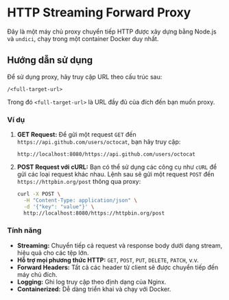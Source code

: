 # HTTP Streaming Forward Proxy

Đây là một máy chủ proxy chuyển tiếp HTTP được xây dựng bằng Node.js và `undici`, chạy trong một container Docker duy nhất.

## Hướng dẫn sử dụng

Để sử dụng proxy, hãy truy cập URL theo cấu trúc sau:

```
/<full-target-url>
```

Trong đó `<full-target-url>` là URL đầy đủ của đích đến bạn muốn proxy.

### Ví dụ

1.  **GET Request:**
    Để gửi một request `GET` đến `https://api.github.com/users/octocat`, bạn hãy truy cập:
    ```
    http://localhost:8080/https://api.github.com/users/octocat
    ```

2.  **POST Request với cURL:**
    Bạn có thể sử dụng các công cụ như `cURL` để gửi các loại request khác nhau. Lệnh sau sẽ gửi một request `POST` đến `https://httpbin.org/post` thông qua proxy:

    ```bash
    curl -X POST \
      -H "Content-Type: application/json" \
      -d '{"key": "value"}' \
      http://localhost:8080/https://httpbin.org/post
    ```

### Tính năng

- **Streaming:** Chuyển tiếp cả request và response body dưới dạng stream, hiệu quả cho các tệp lớn.
- **Hỗ trợ mọi phương thức HTTP:** `GET`, `POST`, `PUT`, `DELETE`, `PATCH`, v.v.
- **Forward Headers:** Tất cả các header từ client sẽ được chuyển tiếp đến máy chủ đích.
- **Logging:** Ghi log truy cập theo định dạng của Nginx.
- **Containerized:** Dễ dàng triển khai và chạy với Docker.
